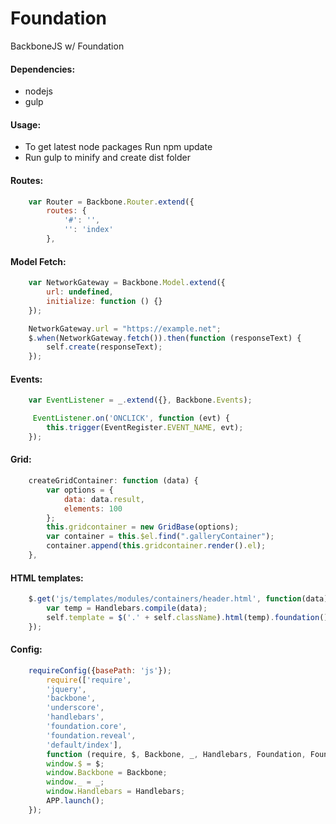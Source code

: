 # Foundation
BackboneJS w/ Foundation

#### Dependencies:
  * nodejs
  * gulp
  
#### Usage:
  * To get latest node packages Run npm update
  * Run gulp to minify and create dist folder

#### Routes:
``` javascript
	var Router = Backbone.Router.extend({
        routes: {
            '#': '',
            '': 'index'
        },
```
#### Model Fetch:
``` javascript
	var NetworkGateway = Backbone.Model.extend({
        url: undefined,
        initialize: function () {}
    });

    NetworkGateway.url = "https://example.net";
    $.when(NetworkGateway.fetch()).then(function (responseText) {
        self.create(responseText);
    });
```
#### Events:
``` javascript
	var EventListener = _.extend({}, Backbone.Events);

	 EventListener.on('ONCLICK', function (evt) {
        this.trigger(EventRegister.EVENT_NAME, evt);
    });
```
#### Grid: 
``` javascript
	createGridContainer: function (data) {
        var options = {
            data: data.result,
            elements: 100
        };
        this.gridcontainer = new GridBase(options);
        var container = this.$el.find(".galleryContainer");
        container.append(this.gridcontainer.render().el);
    },
``` 
#### HTML templates:
``` javascript
	$.get('js/templates/modules/containers/header.html', function(data) {
        var temp = Handlebars.compile(data);
        self.template = $('.' + self.className).html(temp).foundation();
    });
```
#### Config:
``` javascript
	requireConfig({basePath: 'js'});
        require(['require',
        'jquery',
        'backbone',
        'underscore',
        'handlebars',
        'foundation.core',
        'foundation.reveal',
        'default/index'],
        function (require, $, Backbone, _, Handlebars, Foundation, FoundationReveal, APP) {
        window.$ = $;
        window.Backbone = Backbone;
        window._ = _;
        window.Handlebars = Handlebars;
        APP.launch();
    });
```
